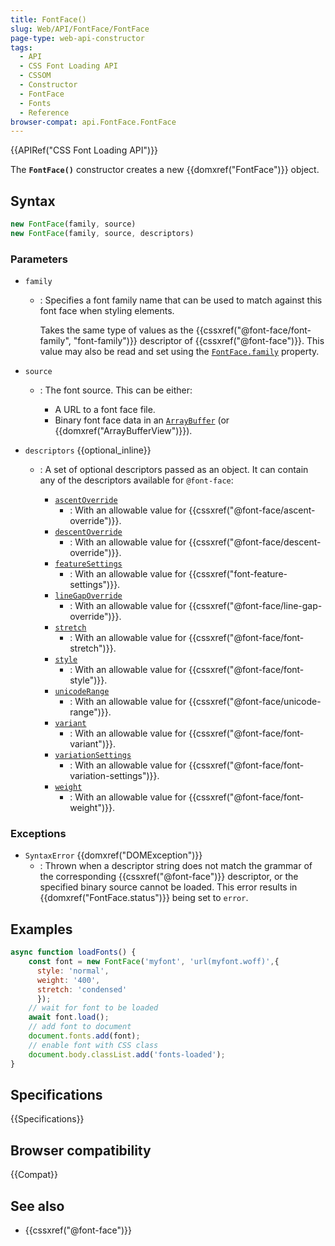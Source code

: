 ```yaml
---
title: FontFace()
slug: Web/API/FontFace/FontFace
page-type: web-api-constructor
tags:
  - API
  - CSS Font Loading API
  - CSSOM
  - Constructor
  - FontFace
  - Fonts
  - Reference
browser-compat: api.FontFace.FontFace
---
```


{{APIRef("CSS Font Loading API")}}

The **`FontFace()`** constructor creates a new {{domxref("FontFace")}} object.

## Syntax

```js
new FontFace(family, source)
new FontFace(family, source, descriptors)
```

### Parameters

- `family`
  - : Specifies a font family name that can be used to match against this font face when styling elements.

    Takes the same type of values as the {{cssxref("@font-face/font-family", "font-family")}} descriptor of {{cssxref("@font-face")}}.
    This value may also be read and set using the [`FontFace.family`](/en-US/docs/Web/API/FontFace/family) property.

- `source`

  - : The font source.
    This can be either:

    - A URL to a font face file.
    - Binary font face data in an [`ArrayBuffer`](/en-US/docs/Web/JavaScript/Reference/Global_Objects/ArrayBuffer) (or {{domxref("ArrayBufferView")}}).

- `descriptors` {{optional_inline}}

  - : A set of optional descriptors passed as an object.
    It can contain any of the descriptors available for `@font-face`:

    - [`ascentOverride`](/en-US/docs/Web/API/FontFace/ascentOverride)
      - : With an allowable value for {{cssxref("@font-face/ascent-override")}}.
    - [`descentOverride`](/en-US/docs/Web/API/FontFace/descentOverride)
      - : With an allowable value for {{cssxref("@font-face/descent-override")}}.
    - [`featureSettings`](/en-US/docs/Web/API/FontFace/featureSettings)
      - : With an allowable value for {{cssxref("font-feature-settings")}}.
    - [`lineGapOverride`](/en-US/docs/Web/API/FontFace/lineGapOverride)
      - : With an allowable value for {{cssxref("@font-face/line-gap-override")}}.
    - [`stretch`](/en-US/docs/Web/API/FontFace/stretch)
      - : With an allowable value for {{cssxref("@font-face/font-stretch")}}.
    - [`style`](/en-US/docs/Web/API/FontFace/style)
      - : With an allowable value for {{cssxref("@font-face/font-style")}}.
    - [`unicodeRange`](/en-US/docs/Web/API/FontFace/unicodeRange)
      - : With an allowable value for {{cssxref("@font-face/unicode-range")}}.
    - [`variant`](/en-US/docs/Web/API/FontFace/variant)
      - : With an allowable value for {{cssxref("@font-face/font-variant")}}.
    - [`variationSettings`](/en-US/docs/Web/API/FontFace/variationSettings)
      - : With an allowable value for {{cssxref("@font-face/font-variation-settings")}}.
    - [`weight`](/en-US/docs/Web/API/FontFace/weight)
      - : With an allowable value for {{cssxref("@font-face/font-weight")}}.

### Exceptions

- `SyntaxError` {{domxref("DOMException")}}
  - : Thrown when a descriptor string does not match the grammar of the corresponding {{cssxref("@font-face")}} descriptor, or the specified binary source cannot be loaded.
    This error results in {{domxref("FontFace.status")}} being set to `error`.

## Examples

```js
async function loadFonts() {
    const font = new FontFace('myfont', 'url(myfont.woff)',{
      style: 'normal',
      weight: '400',
      stretch: 'condensed'
      });
    // wait for font to be loaded
    await font.load();
    // add font to document
    document.fonts.add(font);
    // enable font with CSS class
    document.body.classList.add('fonts-loaded');
}
```

## Specifications

{{Specifications}}

## Browser compatibility

{{Compat}}

## See also

- {{cssxref("@font-face")}}
